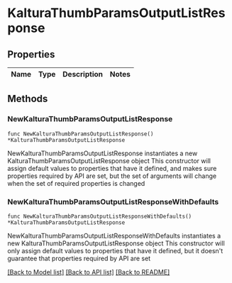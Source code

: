 # KalturaThumbParamsOutputListResponse

## Properties

Name | Type | Description | Notes
------------ | ------------- | ------------- | -------------

## Methods

### NewKalturaThumbParamsOutputListResponse

`func NewKalturaThumbParamsOutputListResponse() *KalturaThumbParamsOutputListResponse`

NewKalturaThumbParamsOutputListResponse instantiates a new KalturaThumbParamsOutputListResponse object
This constructor will assign default values to properties that have it defined,
and makes sure properties required by API are set, but the set of arguments
will change when the set of required properties is changed

### NewKalturaThumbParamsOutputListResponseWithDefaults

`func NewKalturaThumbParamsOutputListResponseWithDefaults() *KalturaThumbParamsOutputListResponse`

NewKalturaThumbParamsOutputListResponseWithDefaults instantiates a new KalturaThumbParamsOutputListResponse object
This constructor will only assign default values to properties that have it defined,
but it doesn't guarantee that properties required by API are set


[[Back to Model list]](../README.md#documentation-for-models) [[Back to API list]](../README.md#documentation-for-api-endpoints) [[Back to README]](../README.md)


